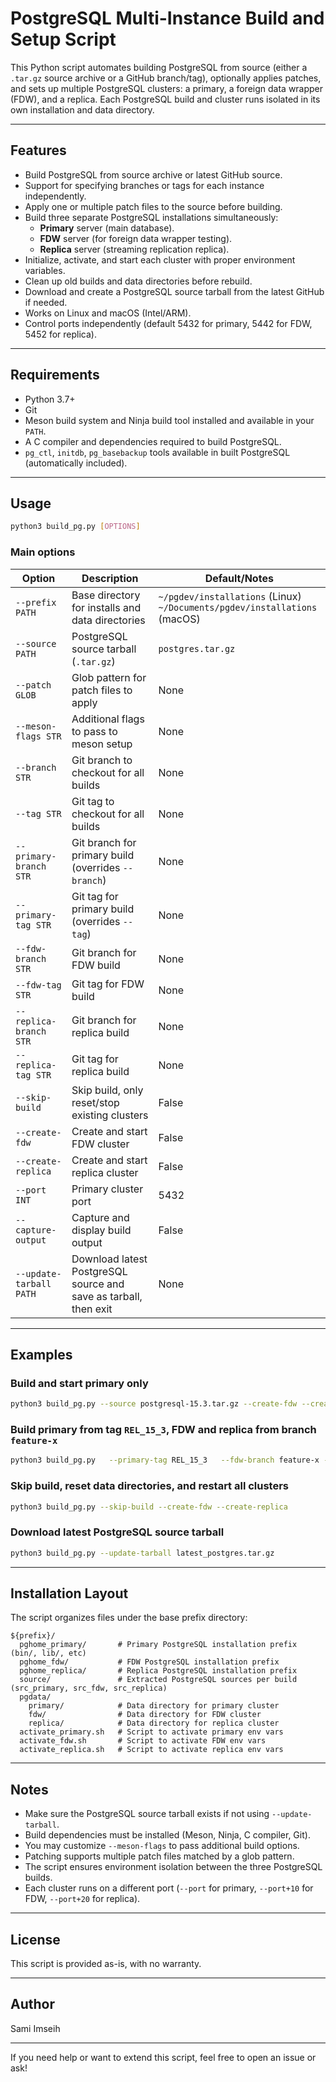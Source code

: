 # PostgreSQL Multi-Instance Build and Setup Script

This Python script automates building PostgreSQL from source (either a `.tar.gz` source archive or a GitHub branch/tag), optionally applies patches, and sets up multiple PostgreSQL clusters: a primary, a foreign data wrapper (FDW), and a replica. Each PostgreSQL build and cluster runs isolated in its own installation and data directory.

---

## Features

- Build PostgreSQL from source archive or latest GitHub source.
- Support for specifying branches or tags for each instance independently.
- Apply one or multiple patch files to the source before building.
- Build three separate PostgreSQL installations simultaneously:
  - **Primary** server (main database).
  - **FDW** server (for foreign data wrapper testing).
  - **Replica** server (streaming replication replica).
- Initialize, activate, and start each cluster with proper environment variables.
- Clean up old builds and data directories before rebuild.
- Download and create a PostgreSQL source tarball from the latest GitHub if needed.
- Works on Linux and macOS (Intel/ARM).
- Control ports independently (default 5432 for primary, 5442 for FDW, 5452 for replica).

---

## Requirements

- Python 3.7+
- Git
- Meson build system and Ninja build tool installed and available in your `PATH`.
- A C compiler and dependencies required to build PostgreSQL.
- `pg_ctl`, `initdb`, `pg_basebackup` tools available in built PostgreSQL (automatically included).

---

## Usage

```bash
python3 build_pg.py [OPTIONS]
```

### Main options

| Option                  | Description                                      | Default/Notes                       |
|-------------------------|------------------------------------------------|-----------------------------------|
| `--prefix PATH`         | Base directory for installs and data directories | `~/pgdev/installations` (Linux)<br>`~/Documents/pgdev/installations` (macOS) |
| `--source PATH`         | PostgreSQL source tarball (`.tar.gz`)            | `postgres.tar.gz`                  |
| `--patch GLOB`          | Glob pattern for patch files to apply            | None                             |
| `--meson-flags STR`     | Additional flags to pass to meson setup          | None                             |
| `--branch STR`          | Git branch to checkout for all builds            | None                             |
| `--tag STR`             | Git tag to checkout for all builds               | None                             |
| `--primary-branch STR`  | Git branch for primary build (overrides `--branch`) | None                             |
| `--primary-tag STR`     | Git tag for primary build (overrides `--tag`)   | None                             |
| `--fdw-branch STR`      | Git branch for FDW build                          | None                             |
| `--fdw-tag STR`         | Git tag for FDW build                             | None                             |
| `--replica-branch STR`  | Git branch for replica build                      | None                             |
| `--replica-tag STR`     | Git tag for replica build                         | None                             |
| `--skip-build`          | Skip build, only reset/stop existing clusters    | False                            |
| `--create-fdw`          | Create and start FDW cluster                       | False                            |
| `--create-replica`      | Create and start replica cluster                   | False                            |
| `--port INT`            | Primary cluster port                              | 5432                             |
| `--capture-output`      | Capture and display build output                  | False                            |
| `--update-tarball PATH` | Download latest PostgreSQL source and save as tarball, then exit | None                 |

---

## Examples

### Build and start primary only

```bash
python3 build_pg.py --source postgresql-15.3.tar.gz --create-fdw --create-replica
```

### Build primary from tag `REL_15_3`, FDW and replica from branch `feature-x`

```bash
python3 build_pg.py   --primary-tag REL_15_3   --fdw-branch feature-x --create-fdw   --replica-branch feature-x --create-replica
```

### Skip build, reset data directories, and restart all clusters

```bash
python3 build_pg.py --skip-build --create-fdw --create-replica
```

### Download latest PostgreSQL source tarball

```bash
python3 build_pg.py --update-tarball latest_postgres.tar.gz
```

---

## Installation Layout

The script organizes files under the base prefix directory:

```
${prefix}/
  pghome_primary/       # Primary PostgreSQL installation prefix (bin/, lib/, etc)
  pghome_fdw/           # FDW PostgreSQL installation prefix
  pghome_replica/       # Replica PostgreSQL installation prefix
  source/               # Extracted PostgreSQL sources per build (src_primary, src_fdw, src_replica)
  pgdata/
    primary/            # Data directory for primary cluster
    fdw/                # Data directory for FDW cluster
    replica/            # Data directory for replica cluster
  activate_primary.sh   # Script to activate primary env vars
  activate_fdw.sh       # Script to activate FDW env vars
  activate_replica.sh   # Script to activate replica env vars
```

---

## Notes

- Make sure the PostgreSQL source tarball exists if not using `--update-tarball`.
- Build dependencies must be installed (Meson, Ninja, C compiler, Git).
- You may customize `--meson-flags` to pass additional build options.
- Patching supports multiple patch files matched by a glob pattern.
- The script ensures environment isolation between the three PostgreSQL builds.
- Each cluster runs on a different port (`--port` for primary, `--port+10` for FDW, `--port+20` for replica).

---

## License

This script is provided as-is, with no warranty.

---

## Author

Sami Imseih

---

If you need help or want to extend this script, feel free to open an issue or ask!

